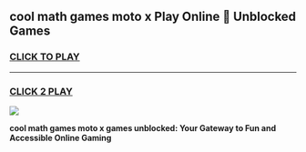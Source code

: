
## cool math games moto x Play Online 👋 Unblocked Games
<h3>
<a href="https://news.freeplayer.one?title=cool_math_games_moto_x&ref=17CMG">CLICK TO PLAY</a></h3>
<hr>

<h3>
<a href="https://news.freeplayer.one?title=cool_math_games_moto_x&ref=17CMG">CLICK 2 PLAY</a>
  
</h3>

<a href="https://news.freeplayer.one?title=cool_math_games_moto_x&ref=17CMG/"><img src="https://clearcache.store/games.png"></a>


**cool math games moto x games unblocked: Your Gateway to Fun and Accessible Online Gaming**
